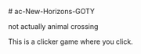 <h># ac-New-Horizons-GOTY</h>
<p>not actually animal crossing</p>

This is a clicker game where you click.
